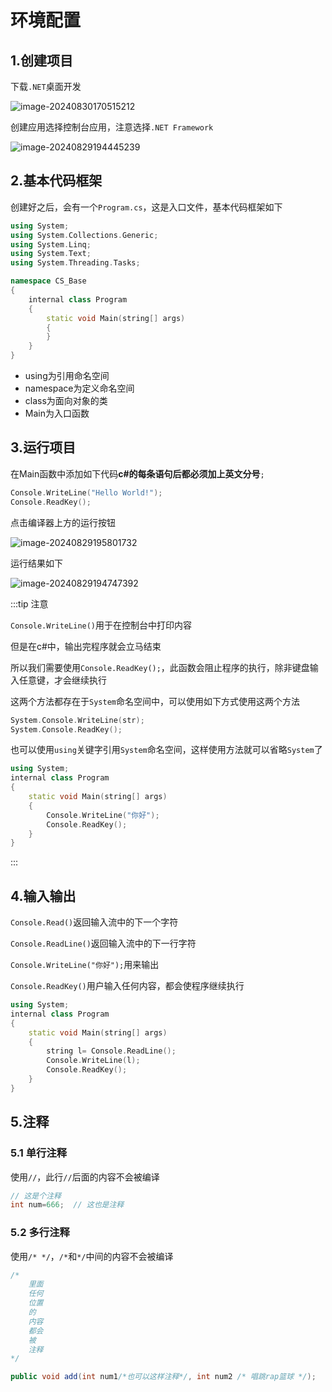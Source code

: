 # 环境配置

## 1.创建项目

下载`.NET`桌面开发

![image-20240830170515212](https://gitee.com/xarzhi/picture/raw/master/img/image-20240830170515212.png)

创建应用选择控制台应用，注意选择`.NET Framework`

![image-20240829194445239](https://gitee.com/xarzhi/picture/raw/master/img/image-20240829194445239.png)

## 2.基本代码框架

创建好之后，会有一个`Program.cs`，这是入口文件，基本代码框架如下

```c++
using System;
using System.Collections.Generic;
using System.Linq;
using System.Text;
using System.Threading.Tasks;

namespace CS_Base
{
    internal class Program
    {
        static void Main(string[] args)
        {
        }
    }
}
```

- using为引用命名空间
- namespace为定义命名空间
- class为面向对象的类
- Main为入口函数



## 3.运行项目

在Main函数中添加如下代码**c#的每条语句后都必须加上英文分号**`;`

```c++
Console.WriteLine("Hello World!");
Console.ReadKey();
```

点击编译器上方的运行按钮

![image-20240829195801732](https://gitee.com/xarzhi/picture/raw/master/img/image-20240829195801732.png)

运行结果如下

![image-20240829194747392](https://gitee.com/xarzhi/picture/raw/master/img/image-20240829194747392.png)

:::tip 注意

`Console.WriteLine()`用于在控制台中打印内容

但是在c#中，输出完程序就会立马结束

所以我们需要使用`Console.ReadKey();`，此函数会阻止程序的执行，除非键盘输入任意键，才会继续执行

这两个方法都存在于`System`命名空间中，可以使用如下方式使用这两个方法

```c++
System.Console.WriteLine(str);
System.Console.ReadKey();
```

也可以使用`using`关键字引用`System`命名空间，这样使用方法就可以省略`System`了

```c++
using System;
internal class Program
{
    static void Main(string[] args)
    {
        Console.WriteLine("你好");
        Console.ReadKey();
    }
}
```

:::





## 4.输入输出

`Console.Read()`返回输入流中的下一个字符

`Console.ReadLine()`返回输入流中的下一行字符

`Console.WriteLine("你好");`用来输出

`Console.ReadKey()`用户输入任何内容，都会使程序继续执行

```c++
using System;
internal class Program
{
    static void Main(string[] args)
    {
        string l= Console.ReadLine();
        Console.WriteLine(l);
        Console.ReadKey();
    }
}
```







## 5.注释

### 5.1 单行注释

使用`//`，此行`//`后面的内容不会被编译

```cs
// 这是个注释
int num=666;  // 这也是注释
```



### 5.2 多行注释

使用`/* */`，`/*`和`*/`中间的内容不会被编译

```cs
/*
    里面
    任何
    位置
    的
    内容
    都会
    被
    注释
*/

public void add(int num1/*也可以这样注释*/, int num2 /* 唱跳rap篮球 */);
```

